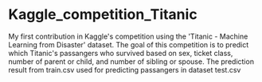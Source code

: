 # Kaggle_competition_Titanic
My first contribution in Kaggle's competition using the 'Titanic - Machine Learning from Disaster' dataset. 
The goal of this competition is to predict which Titanic's passangers who survived based on sex, ticket class, number of parent or child, and number of sibling or spouse.
The prediction result from train.csv used for predicting passangers in dataset test.csv
